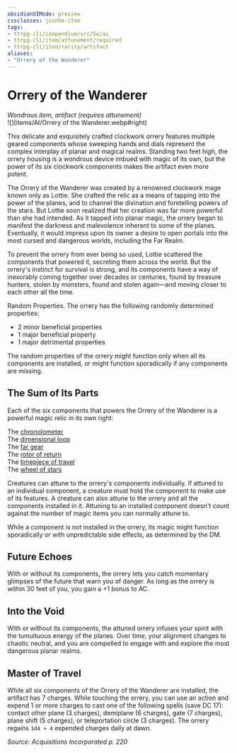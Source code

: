 ```yaml
---
obsidianUIMode: preview
cssclasses: json5e-item
tags:
- ttrpg-cli/compendium/src/5e/ai
- ttrpg-cli/item/attunement/required
- ttrpg-cli/item/rarity/artifact
aliases: 
- "Orrery of the Wanderer"
---
```

# Orrery of the Wanderer
*Wondrous item, artifact (requires attunement)*  
![](items/AI/Orrery of the Wanderer.webp#right)  


This delicate and exquisitely crafted clockwork orrery features multiple geared components whose sweeping hands and dials represent the complex interplay of planar and magical realms. Standing two feet high, the orrery housing is a wondrous device imbued with magic of its own, but the power of its six clockwork components makes the artifact even more potent.

The Orrery of the Wanderer was created by a renowned clockwork mage known only as Lottie. She crafted the relic as a means of tapping into the power of the planes, and to channel the divination and foretelling powers of the stars. But Lottie soon realized that her creation was far more powerful than she had intended. As it tapped into planar magic, the orrery began to manifest the darkness and malevolence inherent to some of the planes. Eventually, it would impress upon its owner a desire to open portals into the most cursed and dangerous worlds, including the Far Realm.

To prevent the orrery from ever being so used, Lottie scattered the components that powered it, secreting them across the world. But the orrery's instinct for survival is strong, and its components have a way of inexorably coming together over decades or centuries, found by treasure hunters, stolen by monsters, found and stolen again—and moving closer to each other all the time.

Random Properties. The orrery has the following randomly determined properties:

- 2 minor beneficial properties  
- 1 major beneficial property  
- 1 major detrimental properties  

The random properties of the orrery might function only when all its components are installed, or might function sporadically if any components are missing.

## The Sum of Its Parts

Each of the six components that powers the Orrery of the Wanderer is a powerful magic relic in its own right:

The [chronolometer](chronolometer-ai.md)  
The [dimensional loop](dimensional-loop-ai.md)  
The [far gear](far-gear-ai.md)  
The [rotor of return](rotor-of-return-ai.md)  
The [timepiece of travel](timepiece-of-travel-ai.md)  
The [wheel of stars](wheel-of-stars-ai.md)  

Creatures can attune to the orrery's components individually. If attuned to an individual component, a creature must hold the component to make use of its features. A creature can also attune to the orrery and all the components installed in it. Attuning to an installed component doesn't count against the number of magic items you can normally attune to.

While a component is not installed in the orrery, its magic might function sporadically or with unpredictable side effects, as determined by the DM.

## Future Echoes

With or without its components, the orrery lets you catch momentary glimpses of the future that warn you of danger. As long as the orrery is within 30 feet of you, you gain a +1 bonus to AC.

## Into the Void

With or without its components, the attuned orrery infuses your spirit with the tumultuous energy of the planes. Over time, your alignment changes to chaotic neutral, and you are compelled to engage with and explore the most dangerous planar realms.

## Master of Travel

While all six components of the Orrery of the Wanderer are installed, the artifact has 7 charges. While touching the orrery, you can use an action and expend 1 or more charges to cast one of the following spells (save DC 17): contact other plane (3 charges), demiplane (6 charges), gate (7 charges), plane shift (5 charges), or teleportation circle (3 charges). The orrery regains `1d4 + 4` expended charges daily at dawn.

*Source: Acquisitions Incorporated p. 220*